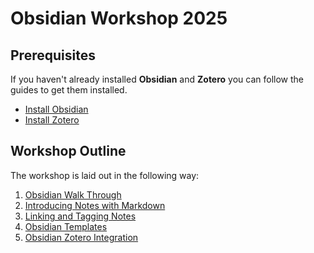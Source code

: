 # Obsidian Workshop 2025

## Prerequisites
If you haven't already installed **Obsidian** and **Zotero** you can follow the guides to get them installed.
- [Install Obsidian](./guides/Install_Obsidian.md)
- [Install Zotero](./guides/Install_Zotero.md)

## Workshop Outline
The workshop is laid out in the following way:
1. [Obsidian Walk Through](./guides/1_Obsidian_Walk_Through.md)
2. [Introducing Notes with Markdown](./guides/2_Markdown_Walk_Through.md)
3. [Linking and Tagging Notes](./guides/3_Obsidan_Linking_Tagging.md)
4. [Obsidian Templates](./guides/4_Obsidian_Templates.md)
5. [Obsidian Zotero Integration](./guides/5_Obsidian_Zotero_Integration.md)
